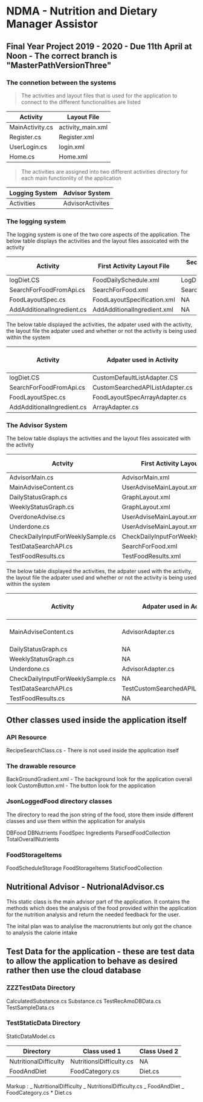 # NDMA - Nutrition and Dietary Manager Assistor

## Final Year Project 2019 - 2020 - Due 11th April at Noon - The correct branch is "MasterPathVersionThree"

### The connetion between the systems

> The activities and layout files that is used for the application to connect to the different functionalities are listed

| Activity        | Layout File       |
| --------------- | ----------------- |
| MainActivity.cs | activity_main.xml |
| Register.cs     | Register.xml      |
| UserLogin.cs    | login.xml         |
| Home.cs         | Home.xml          |

> The activities are assigned into two different activities directory for each main functionlity of the application

| Logging System | Advisor System   |
| -------------- | ---------------- |
| Activities     | AdvisorActivites |

### The logging system

The logging system is one of the two core aspects of the application.
The below table displays the activities and the layout files assoicated with the activity

| Activity                   | First Activity Layout File  | Second Activity Layout File | Third Activity Layout File |
| -------------------------- | --------------------------- | --------------------------- | -------------------------- |
| logDiet.CS                 | FoodDailySchedule.xml       | LogDiet.xml                 | foodloggedlist.Xml         |
| SearchForFoodFromApi.cs    | SearchForFood.xml           | SearchForFoodListView.xml   | NA                         |
| FoodLayoutSpec.cs          | FoodLayoutSpecification.xml | NA                          | NA                         |
| AddAdditionalIngredient.cs | AddAdditionalIngredient.xml | NA                          | NA                         |

The below table displayed the activities, the adpater used with the activity, the layout file the adpater used and whether or not the activity is being used within the system

| Activity                   | Adpater used in Activity        | Adapter layout file                | Activity Being Used |
| -------------------------- | ------------------------------- | ---------------------------------- | ------------------- |
| logDiet.CS                 | CustomDefaultListAdapter.CS     | CustomSimpleListLayout.xml         | Yes                 |
| SearchForFoodFromApi.cs    | CustomSearchedAPIListAdapter.cs | DisplaySearchedAPIListLayout.xml   | Yes                 |
| FoodLayoutSpec.cs          | FoodLayoutSpecArrayAdapter.cs   | FoodLayoutSpecListViewContents.xml | Yes                 |
| AddAdditionalIngredient.cs | ArrayAdapter.cs                 | NA                                 | No                  |

### The Advisor System

The below table displays the activities and the layout files assoicated with the activity

| Actvity                           | First Activity Layout File         | Second Activity Layout File |
| --------------------------------- | ---------------------------------- | --------------------------- |
| AdvisorMain.cs                    | AdvisorMain.xml                    | test_graph_layout.xml       |
| MainAdviseContent.cs              | UserAdviseMainLayout.xml           | NA                          |
| DailyStatusGraph.cs               | GraphLayout.xml                    | NA                          |
| WeeklyStatusGraph.cs              | GraphLayout.xml                    | NA                          |
| OverdoneAdvise.cs                 | UserAdviseMainLayout.xml           | NA                          |
| Underdone.cs                      | UserAdviseMainLayout.xml           | NA                          |
| CheckDailyInputForWeeklySample.cs | CheckDailyInputForWeeklySample.xml | NA                          |
| TestDataSearchAPI.cs              | SearchForFood.xml                  | SearchForFoodListView.xml   |
| TestFoodResults.cs                | TestFoodResults.xml                | TestFoodResultsLayout.xml   |

The below table displayed the activities, the adpater used with the activity, the layout file the adpater used and whether or not the activity is being used within the system

| Activity                          | Adpater used in Activity            | Adapter layout file                | Activity Being Used   |
| --------------------------------- | ----------------------------------- | ---------------------------------- | --------------------- |
| MainAdviseContent.cs              | AdvisorAdapter.cs                   | AdvisorListDisplayFoodContents.xml | Yes but adapter isn't |
| DailyStatusGraph.cs               | NA                                  | NA                                 | No                    |
| WeeklyStatusGraph.cs              | NA                                  | NA                                 | No                    |
| Underdone.cs                      | AdvisorAdapter.cs                   | AdvisorListDisplayFoodContents.xml | No                    |
| CheckDailyInputForWeeklySample.cs | NA                                  | NA                                 | Yes                   |
| TestDataSearchAPI.cs              | TestCustomSearchedAPIListAdapter.cs | DisplaySearchedAPIListLayout.xml   | Yes                   |
| TestFoodResults.cs                | NA                                  | NA                                 | Yes                   |

## Other classes used inside the application itself

### API Resource

RecipeSearchClass.cs - There is not used inside the application itself

### The drawable resource

BackGroundGradient.xml - The background look for the application overall look
CustomButton.xml - The button look for the application

### JsonLoggedFood directory classes

The directory to read the json string of the food, store them inside different classes and use them within the application for analysis

DBFood
DBNutrients
FoodSpec
Ingredients
ParsedFoodCollection
TotalOverallNutrients

### FoodStorageItems

FoodScheduleStorage
FoodStorageItems
StaticFoodCollection

## Nutritional Advisor - NutrionalAdvisor.cs

This static class is the main advisor part of the application. It contains the methods which does the analysis of the food provided within the application for the nutrition analysis and return the needed feedback for the user.

The inital plan was to analylise the macronutrients but only got the chance to analysis the calorie intake

## Test Data for the application - these are test data to allow the application to behave as desired rather then use the cloud database

### ZZZTestData Directory

CalculatedSubstance.cs
Substance.cs
TestRecAmoDBData.cs
TestSampleData.cs

### TestStaticData Directory

StaticDataModel.cs

| Directory             | Class used 1             | Class Used 2 |
| --------------------- | ------------------------ | ------------ |
| NutritionalDifficulty | NutritionslDifficulty.cs | NA           |
| FoodAndDiet           | FoodCategory.cs          | Diet.cs      |

Markup : _ NutritionalDifficulty
_ NutritionslDifficulty.cs
_ FoodAndDiet
_ FoodCategory.cs \* Diet.cs
